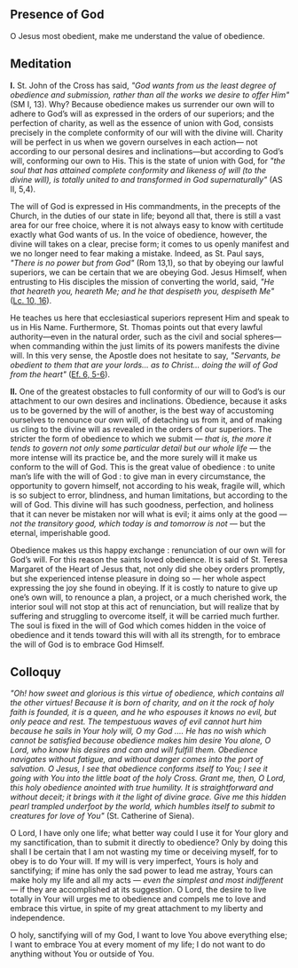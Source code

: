 ## Presence of God

O Jesus most obedient, make me understand the value of obedience. 

## Meditation

**I.** St. John of the Cross has said, *"God wants from us the least degree of obedience and submission, rather than all the works we desire to offer Him"* (SM I, 13). Why? Because obedience makes us surrender our own will to adhere to God’s will as expressed in the orders of our superiors; and the perfection of charity, as well as the essence of union with God, consists precisely in the complete conformity of our will with the divine will. Charity will be perfect in us when we govern ourselves in each action— not according to our personal desires and inclinations—but according to God’s will, conforming our own to His. This is the state of union with God, for *"the soul that has attained complete conformity and likeness of will (to the divine will), is totally united to and transformed in God supernaturally"* (AS II, 5,4). 

The will of God is expressed in His commandments, in the precepts of the Church, in the duties of our state in life; beyond all that, there is still a vast area for our free choice, where it is not always easy to know with certitude exactly what God wants of us. In the voice of obedience, however, the divine will takes on a clear, precise form; it comes to us openly manifest and we no longer need to fear making a mistake. Indeed, as St. Paul says, *"There is no power but from God"* (Rom 13,1), so that by obeying our lawful superiors, we can be certain that we are obeying God. Jesus Himself, when entrusting to His disciples the mission of converting the world, said, *"He that heareth you, heareth Me; and he that despiseth you, despiseth Me"* ([Lc. 10, 16](https://vulgata.online/bible/Lc.10?ed=DR2&vfn=DR2.Lc.10.16:vs)). 

He teaches us here that ecclesiastical superiors represent Him and speak to us in His Name. Furthermore, St. Thomas points out that every lawful authority—even in the natural order, such as the civil and social spheres—when commanding within the just limits of its powers manifests the divine will. In this very sense, the Apostle does not hesitate to say, *"Servants, be obedient to them that are your lords... as to Christ... doing the will of God from the heart"* ([Ef. 6, 5-6](https://vulgata.online/bible/Ef.6?ed=DR2&vfn=DR2.Ef.6.5-6:vs)). 

**II.** One of the greatest obstacles to full conformity of our will to God’s is our attachment to our own desires and inclinations. Obedience, because it asks us to be governed by the will of another, is the best way of accustoming ourselves to renounce our own will, of detaching us from it, and of making us cling to the divine will as revealed in the orders of our superiors. The stricter the form of obedience to which we submit — *that is, the more it tends to govern not only some particular detail but our whole life* — the more intense will its practice be, and the more surely will it make us conform to the will of God. This is the great value of obedience : to unite man’s life with the will of God : to give man in every circumstance, the opportunity to govern himself, not according to his weak, fragile will, which is so subject to error, blindness, and human limitations, but according to the will of God. This divine will has such goodness, perfection, and holiness that it can never be mistaken nor will what is evil; it aims only at the good — *not the transitory good, which today is and tomorrow is not* — but the eternal, imperishable good. 

Obedience makes us this happy exchange : renunciation of our own will for God’s will. For this reason the saints loved obedience. It is said of St. Teresa Margaret of the Heart of Jesus that, not only did she obey orders promptly, but she experienced intense pleasure in doing so — her whole aspect expressing the joy she found in obeying. If it is costly to nature to give up one’s own will, to renounce a plan, a project, or a much cherished work, the interior soul will not stop at this act of renunciation, but will realize that by suffering and struggling to overcome itself, it will be carried much further. The soul is fixed in the will of God which comes hidden in the voice of obedience and it tends toward this will with all its strength, for to embrace the will of God is to embrace God Himself. 

## Colloquy

*"Oh! how sweet and glorious is this virtue of obedience, which contains all the other virtues! Because it is born of charity, and on it the rock of holy faith is founded, it is a queen, and he who espouses it knows no evil, but only peace and rest. The tempestuous waves of evil cannot hurt him because he sails in Your holy will, O my God .... He has no wish which cannot be satisfied because obedience makes him desire You alone, O Lord, who know his desires and can and will fulfill them. Obedience navigates without fatigue, and without danger comes into the port of salvation. O Jesus, I see that obedience conforms itself to You; I see it going with You into the little boat of the holy Cross. Grant me, then, O Lord, this holy obedience anointed with true humility. It is straightforward and without deceit; it brings with it the light of divine grace. Give me this hidden pearl trampled underfoot by the world, which humbles itself to submit to creatures for love of You"* (St. Catherine of Siena). 

O Lord, I have only one life; what better way could I use it for Your glory and my sanctification, than to submit it directly to obedience? Only by doing this shall I be certain that I am not wasting my time or deceiving myself, for to obey is to do Your will. If my will is very imperfect, Yours is holy and sanctifying; if mine has only the sad power to lead me astray, Yours can make holy my life and all my acts — *even the simplest and most indifferent* — if they are accomplished at its suggestion. O Lord, the desire to live totally in Your will urges me to obedience and compels me to love and embrace this virtue, in spite of my great attachment to my liberty and independence. 

O holy, sanctifying will of my God, I want to love You above everything else; I want to embrace You at every moment of my life; I do not want to do anything without You or outside of You. 

